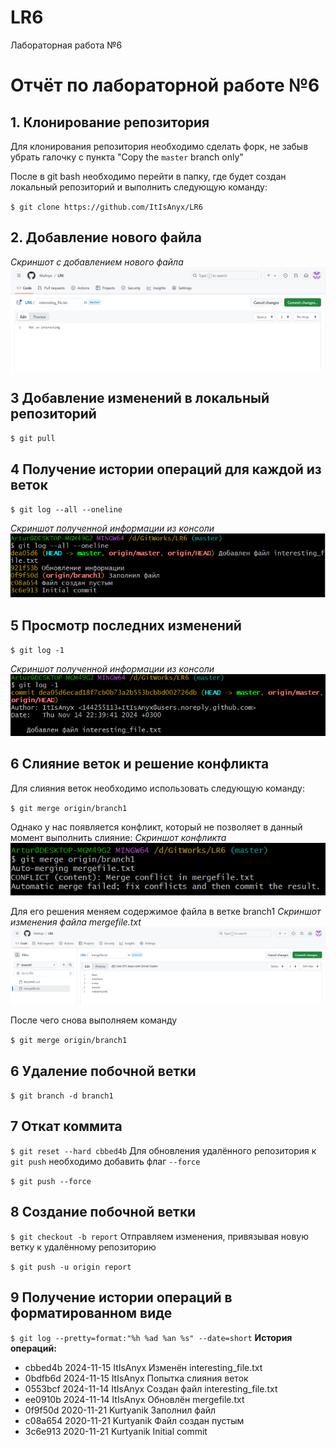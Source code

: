 # LR6
Лабораторная работа №6

# Отчёт по лабораторной работе №6
## 1. Клонирование репозитория
Для клонирования репозитория необходимо сделать форк, не забыв убрать галочку с пункта "Copy the `master` branch only"

После в git bash необходимо перейти в папку, где будет создан локальный репозиторий и выполнить следующую команду:

`$ git clone https://github.com/ItIsAnyx/LR6`

## 2. Добавление нового файла
*Скриншот с добавлением нового файла*
![Добавление файла interesting_file.txt](Изображения/interesting_file.png)

## 3 Добавление изменений в локальный репозиторий

`$ git pull`

## 4 Получение истории операций для каждой из веток

`$ git log --all --oneline`

*Скриншот полученной информации из консоли*
![Информация из консоли о всех ветках](Изображения/git_log_--all_--oneline.png)

## 5 Просмотр последних изменений

`$ git log -1`

*Скриншот полученной информации из консоли*
![Информация из консоли о последнем изменении](Изображения/git_log_-1.png)

## 6 Слияние веток и решение конфликта
Для слияния веток необходимо использовать следующую команду:

`$ git merge origin/branch1`

Однако у нас появляется конфликт, который не позволяет в данный момент выполнить слияние:
*Скриншот конфликта*
![Конфликт при слиянии](Изображения/Конфликт_при_слиянии_веток.png)

Для его решения меняем содержимое файла в ветке branch1
*Скриншот изменения файла mergefile.txt*
![Изменение mergefile.txt](Изображения/mergefile.png)

После чего снова выполняем команду

`$ git merge origin/branch1`

## 6 Удаление побочной ветки

`$ git branch -d branch1`

## 7 Откат коммита

`$ git reset --hard cbbed4b`
Для обновления удалённого репозитория к `git push` необходимо добавить флаг `--force`

`$ git push --force`

## 8 Создание побочной ветки

`$ git checkout -b report`
Отправляем изменения, привязывая новую ветку к удалённому репозиторию

`$ git push -u origin report`

## 9 Получение истории операций в форматированном виде

`$ git log --pretty=format:"%h %ad %an %s" --date=short`
**История операций:**
* cbbed4b 2024-11-15 ItIsAnyx Изменён interesting_file.txt
* 0bdfb6d 2024-11-15 ItIsAnyx Попытка слияния веток
* 0553bcf 2024-11-14 ItIsAnyx Создан файл interesting_file.txt
* ee0910b 2024-11-14 ItIsAnyx Обновлён mergefile.txt
* 0f9f50d 2020-11-21 Kurtyanik Заполнил файл
* c08a654 2020-11-21 Kurtyanik Файл создан пустым
* 3c6e913 2020-11-21 Kurtyanik Initial commit
